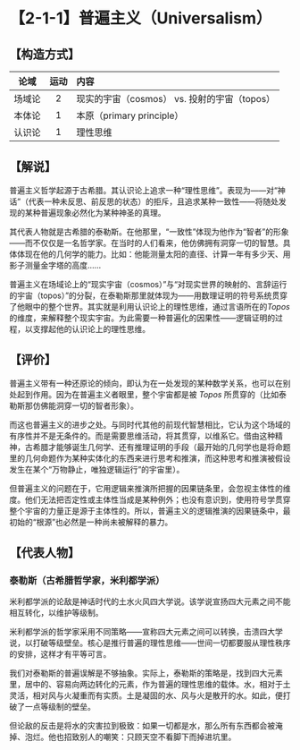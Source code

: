 # 【2-1-1】普遍主义（Universalism）
## 【构造方式】
|  论域  | 运动 | 内容                                         |
| :----: | :--: | :------------------------------------------- |
| 场域论 |  2   | 现实的宇宙（cosmos） vs. 投射的宇宙（topos） |
| 本体论 |  1   | 本原（primary principle）                    |
| 认识论 |  1   | 理性思维                                     |

## 【解说】

普遍主义哲学起源于古希腊。其认识论上追求一种“理性思维”。表现为——对“神话”（代表一种未反思、前反思的状态）的拒斥，且追求某种一致性——将随处发现的某种普遍现象必然化为某种神圣的真理。

其代表人物就是古希腊的泰勒斯。在他那里，“一致性”体现为他作为“智者”的形象——而不仅仅是一名哲学家。在当时的人们看来，他仿佛拥有洞穿一切的智慧。具体体现在他的几何学的能力。比如：他能测量太阳的直径、计算一年有多少天、用影子测量金字塔的高度……

普遍主义在场域论上的“现实宇宙（cosmos）”与“对现实世界的映射的、言辞运行的宇宙（topos）”的分裂，在泰勒斯那里就体现为——用数理证明的符号系统贯穿了他眼中的整个世界。其实就是利用认识论上的理性思维，通过言语所在的*Topos*的维度，来解释整个现实宇宙。为此需要一种普遍化的因果性——逻辑证明的过程，以支撑起他的认识论上的理性思维。

## 【评价】

普遍主义带有一种还原论的倾向，即认为在一处发现的某种数学关系，也可以在别处起到作用。因为在普遍主义者眼里，整个宇宙都是被 *Topos* 所贯穿的（比如泰勒斯那仿佛能洞穿一切的智者形象）。

而这也普遍主义的进步之处。与同时代其他的前现代智慧相比，它认为这个场域的有序性并不是无条件的。而是需要思维活动，将其贯穿，以维系它。借由这种精神，古希腊才能够诞生几何学、还有推理证明的手段（最开始的几何学也是将命题里的几何命题作为某种实体化的东西来进行思考和推演，而这种思考和推演被假设发生在某个“万物静止，唯独逻辑运行”的宇宙里）。

但普遍主义的问题在于，它用逻辑来推演所把握的因果链条里，会忽视主体性的维度。他们无法把否定性或主体性当成是某种例外；也没有意识到，使用符号学贯穿整个宇宙的力量正是源于主体性的。所以，普遍主义的逻辑推演的因果链条中，最初始的“根源”也必然是一种尚未被解释的暴力。

## 【代表人物】

### 泰勒斯（古希腊哲学家，米利都学派）

米利都学派的论敌是神话时代的土水火风四大学说。该学说宣扬四大元素之间不能相互转化，以维护等级制。

米利都学派的哲学家采用不同策略——宣称四大元素之间可以转换，击溃四大学说，以打破等级壁垒。核心是推行普遍的理性思维——世间一切都要服从理性秩序的安排，这样才有平等可言。

我们对泰勒斯的普遍误解是不够抽象。实际上，泰勒斯的策略是，找到四大元素里，居中的、容易向两边转化的元素，作为普遍的理性思维的载体。水，相对于土灵活，相对风与火凝重而有实质。土是凝固的水、风与火是散开的水。如此，便打破了一点等级制的壁垒。

但论敌的反击是将水的灾害拉到极致：如果一切都是水，那么所有东西都会被淹掉、泡烂。他也招致别人的嘲笑：只顾天空不看脚下而掉进坑里。
